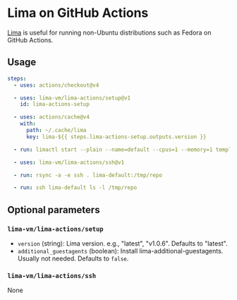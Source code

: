 # Lima on GitHub Actions

[Lima](https://lima-vm.io) is useful for running non-Ubuntu distributions such as Fedora on GitHub Actions.

## Usage

```yaml
steps:
  - uses: actions/checkout@v4

  - uses: lima-vm/lima-actions/setup@v1
    id: lima-actions-setup

  - uses: actions/cache@v4
    with:
      path: ~/.cache/lima
      key: lima-${{ steps.lima-actions-setup.outputs.version }}

  - run: limactl start --plain --name=default --cpus=1 --memory=1 template://fedora

  - uses: lima-vm/lima-actions/ssh@v1

  - run: rsync -a -e ssh . lima-default:/tmp/repo

  - run: ssh lima-default ls -l /tmp/repo
```

## Optional parameters
### `lima-vm/lima-actions/setup`
- `version` (string): Lima version. e.g., "latest", "v1.0.6". Defaults to "latest".
- `additional_guestagents` (boolean): Install lima-additional-guestagents. Usually not needed. Defaults to `false`.

### `lima-vm/lima-actions/ssh`
None
